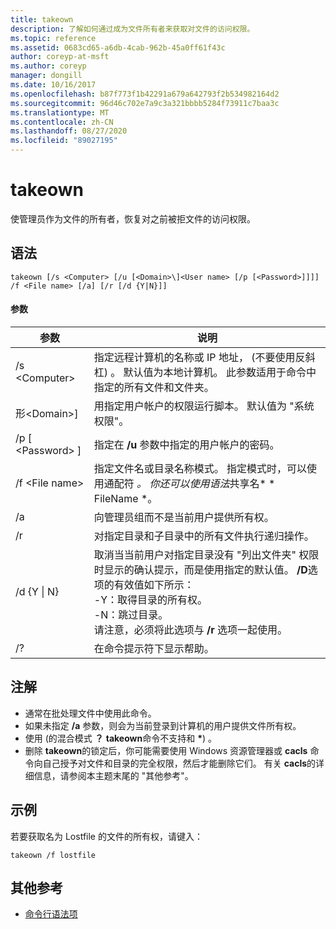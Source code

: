 ```yaml
---
title: takeown
description: 了解如何通过成为文件所有者来获取对文件的访问权限。
ms.topic: reference
ms.assetid: 0683cd65-a6db-4cab-962b-45a0ff61f43c
author: coreyp-at-msft
ms.author: coreyp
manager: dongill
ms.date: 10/16/2017
ms.openlocfilehash: b87f773f1b42291a679a642793f2b534982164d2
ms.sourcegitcommit: 96d46c702e7a9c3a321bbbb5284f73911c7baa3c
ms.translationtype: MT
ms.contentlocale: zh-CN
ms.lasthandoff: 08/27/2020
ms.locfileid: "89027195"
---
```

# <a name="takeown"></a>takeown

使管理员作为文件的所有者，恢复对之前被拒文件的访问权限。



## <a name="syntax"></a>语法

```
takeown [/s <Computer> [/u [<Domain>\]<User name> [/p [<Password>]]]] /f <File name> [/a] [/r [/d {Y|N}]]
```

#### <a name="parameters"></a>参数

|参数|说明|
|---------|-----------|
|/s \<Computer>|指定远程计算机的名称或 IP 地址， (不要使用反斜杠) 。 默认值为本地计算机。 此参数适用于命令中指定的所有文件和文件夹。|
|形\<Domain>\]<User name>|用指定用户帐户的权限运行脚本。 默认值为 "系统权限"。|
|/p [ \<Password> ]|指定在 **/u** 参数中指定的用户帐户的密码。|
|/f \<File name>|指定文件名或目录名称模式。 指定模式时，可以使用通配符 *。 你还可以使用语法*共享名* \* FileName *。|
|/a|向管理员组而不是当前用户提供所有权。|
|/r|对指定目录和子目录中的所有文件执行递归操作。|
|/d {Y \| N}|取消当当前用户对指定目录没有 "列出文件夹" 权限时显示的确认提示，而是使用指定的默认值。 **/D**选项的有效值如下所示：</br>-Y：取得目录的所有权。</br>-N：跳过目录。</br>请注意，必须将此选项与 **/r** 选项一起使用。|
|/?|在命令提示符下显示帮助。|

## <a name="remarks"></a>注解

-   通常在批处理文件中使用此命令。
-   如果未指定 **/a** 参数，则会为当前登录到计算机的用户提供文件所有权。
-   使用 (的混合模式 **？** **takeown**命令不支持和 **&#42;**) 。
-   删除 **takeown**的锁定后，你可能需要使用 Windows 资源管理器或 **cacls** 命令向自己授予对文件和目录的完全权限，然后才能删除它们。 有关 **cacls**的详细信息，请参阅本主题末尾的 "其他参考"。

## <a name="examples"></a><a name="BKMK_examples"></a>示例

若要获取名为 Lostfile 的文件的所有权，请键入：
```
takeown /f lostfile
```

## <a name="additional-references"></a>其他参考

- [命令行语法项](command-line-syntax-key.md)